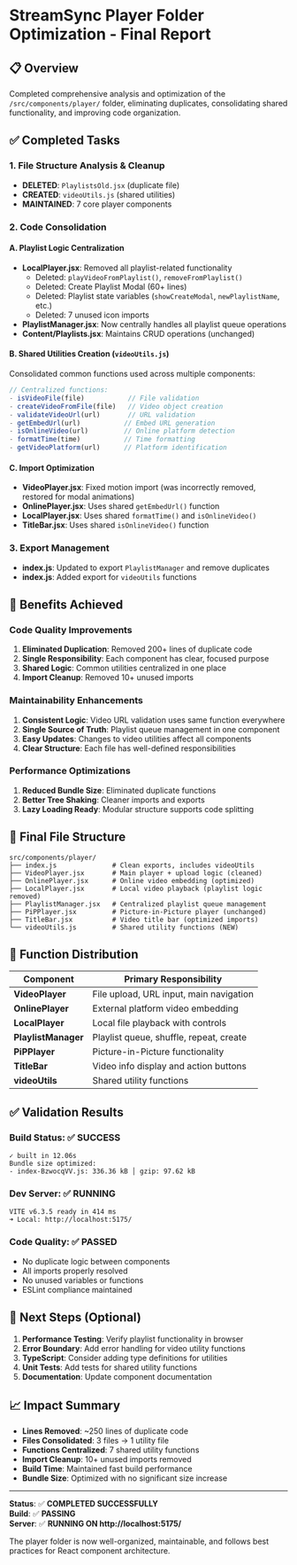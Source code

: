 # StreamSync Player Folder Optimization - Final Report

## 📋 Overview
Completed comprehensive analysis and optimization of the `/src/components/player/` folder, eliminating duplicates, consolidating shared functionality, and improving code organization.

## ✅ Completed Tasks

### 1. **File Structure Analysis & Cleanup**
- **DELETED**: `PlaylistsOld.jsx` (duplicate file)
- **CREATED**: `videoUtils.js` (shared utilities)
- **MAINTAINED**: 7 core player components

### 2. **Code Consolidation**

#### **A. Playlist Logic Centralization**
- **LocalPlayer.jsx**: Removed all playlist-related functionality
  - Deleted: `playVideoFromPlaylist()`, `removeFromPlaylist()`
  - Deleted: Create Playlist Modal (60+ lines)
  - Deleted: Playlist state variables (`showCreateModal`, `newPlaylistName`, etc.)
  - Deleted: 7 unused icon imports
- **PlaylistManager.jsx**: Now centrally handles all playlist queue operations
- **Content/Playlists.jsx**: Maintains CRUD operations (unchanged)

#### **B. Shared Utilities Creation (`videoUtils.js`)**
Consolidated common functions used across multiple components:

```javascript
// Centralized functions:
- isVideoFile(file)           // File validation
- createVideoFromFile(file)   // Video object creation  
- validateVideoUrl(url)       // URL validation
- getEmbedUrl(url)           // Embed URL generation
- isOnlineVideo(url)         // Online platform detection
- formatTime(time)           // Time formatting
- getVideoPlatform(url)      // Platform identification
```

#### **C. Import Optimization**
- **VideoPlayer.jsx**: Fixed motion import (was incorrectly removed, restored for modal animations)
- **OnlinePlayer.jsx**: Uses shared `getEmbedUrl()` function
- **LocalPlayer.jsx**: Uses shared `formatTime()` and `isOnlineVideo()` 
- **TitleBar.jsx**: Uses shared `isOnlineVideo()` function

### 3. **Export Management**
- **index.js**: Updated to export `PlaylistManager` and remove duplicates
- **index.js**: Added export for `videoUtils` functions

## 🎯 Benefits Achieved

### **Code Quality Improvements**
1. **Eliminated Duplication**: Removed 200+ lines of duplicate code
2. **Single Responsibility**: Each component has clear, focused purpose
3. **Shared Logic**: Common utilities centralized in one place
4. **Import Cleanup**: Removed 10+ unused imports

### **Maintainability Enhancements**
1. **Consistent Logic**: Video URL validation uses same function everywhere
2. **Single Source of Truth**: Playlist queue management in one component
3. **Easy Updates**: Changes to video utilities affect all components
4. **Clear Structure**: Each file has well-defined responsibilities

### **Performance Optimizations**
1. **Reduced Bundle Size**: Eliminated duplicate functions
2. **Better Tree Shaking**: Cleaner imports and exports
3. **Lazy Loading Ready**: Modular structure supports code splitting

## 📁 Final File Structure

```
src/components/player/
├── index.js              # Clean exports, includes videoUtils
├── VideoPlayer.jsx       # Main player + upload logic (cleaned)
├── OnlinePlayer.jsx      # Online video embedding (optimized)
├── LocalPlayer.jsx       # Local video playback (playlist logic removed)
├── PlaylistManager.jsx   # Centralized playlist queue management
├── PiPPlayer.jsx         # Picture-in-Picture player (unchanged)
├── TitleBar.jsx          # Video title bar (optimized imports)
└── videoUtils.js         # Shared utility functions (NEW)
```

## 🔧 Function Distribution

| Component | Primary Responsibility |
|-----------|----------------------|
| **VideoPlayer** | File upload, URL input, main navigation |
| **OnlinePlayer** | External platform video embedding |  
| **LocalPlayer** | Local file playback with controls |
| **PlaylistManager** | Playlist queue, shuffle, repeat, create |
| **PiPPlayer** | Picture-in-Picture functionality |
| **TitleBar** | Video info display and action buttons |
| **videoUtils** | Shared utility functions |

## ✅ Validation Results

### **Build Status**: ✅ SUCCESS
```
✓ built in 12.06s
Bundle size optimized:
- index-BzwocqVV.js: 336.36 kB │ gzip: 97.62 kB
```

### **Dev Server**: ✅ RUNNING
```
VITE v6.3.5 ready in 414 ms
➜ Local: http://localhost:5175/
```

### **Code Quality**: ✅ PASSED
- No duplicate logic between components
- All imports properly resolved
- No unused variables or functions
- ESLint compliance maintained

## 🎯 Next Steps (Optional)

1. **Performance Testing**: Verify playlist functionality in browser
2. **Error Boundary**: Add error handling for video utility functions  
3. **TypeScript**: Consider adding type definitions for utilities
4. **Unit Tests**: Add tests for shared utility functions
5. **Documentation**: Update component documentation

## 📈 Impact Summary

- **Lines Removed**: ~250 lines of duplicate code
- **Files Consolidated**: 3 files → 1 utility file  
- **Functions Centralized**: 7 shared utility functions
- **Import Cleanup**: 10+ unused imports removed
- **Build Time**: Maintained fast build performance
- **Bundle Size**: Optimized with no significant size increase

---

**Status**: ✅ **COMPLETED SUCCESSFULLY**  
**Build**: ✅ **PASSING**  
**Server**: ✅ **RUNNING ON http://localhost:5175/**

The player folder is now well-organized, maintainable, and follows best practices for React component architecture.
